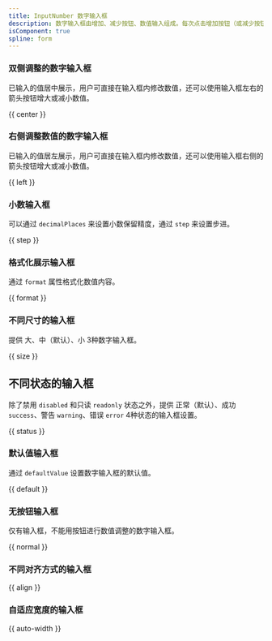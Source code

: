 ```yaml
---
title: InputNumber 数字输入框
description: 数字输入框由增加、减少按钮、数值输入组成。每次点击增加按钮（或减少按钮），数字增长（或减少）的量是恒定的。
isComponent: true
spline: form
---
```


### 双侧调整的数字输入框

已输入的值居中展示，用户可直接在输入框内修改数值，还可以使用输入框左右的箭头按钮增大或减小数值。

{{ center }}

### 右侧调整数值的数字输入框

已输入的值居左展示，用户可直接在输入框内修改数值，还可以使用输入框右侧的箭头按钮增大或减小数值。

{{ left }}
  
### 小数输入框

可以通过 `decimalPlaces` 来设置小数保留精度，通过 `step` 来设置步进。

{{ step }}

### 格式化展示输入框

通过 `format` 属性格式化数值内容。

{{ format }}

### 不同尺寸的输入框

提供 大、中（默认）、小 3种数字输入框。

{{ size }}

## 不同状态的输入框

除了禁用 `disabled` 和只读 `readonly` 状态之外，提供 正常（默认）、成功 `success`、警告 `warning`、错误 `error` 4种状态的输入框设置。

{{ status }}

### 默认值输入框

通过 `defaultValue` 设置数字输入框的默认值。

{{ default }}

### 无按钮输入框

仅有输入框，不能用按钮进行数值调整的数字输入框。

{{ normal }}

### 不同对齐方式的输入框

{{ align }}

### 自适应宽度的输入框

{{ auto-width }}